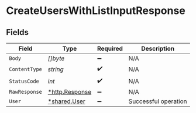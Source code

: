 # CreateUsersWithListInputResponse


## Fields

| Field                                                  | Type                                                   | Required                                               | Description                                            |
| ------------------------------------------------------ | ------------------------------------------------------ | ------------------------------------------------------ | ------------------------------------------------------ |
| `Body`                                                 | *[]byte*                                               | :heavy_minus_sign:                                     | N/A                                                    |
| `ContentType`                                          | *string*                                               | :heavy_check_mark:                                     | N/A                                                    |
| `StatusCode`                                           | *int*                                                  | :heavy_check_mark:                                     | N/A                                                    |
| `RawResponse`                                          | [*http.Response](https://pkg.go.dev/net/http#Response) | :heavy_minus_sign:                                     | N/A                                                    |
| `User`                                                 | [*shared.User](../../models/shared/user.md)            | :heavy_minus_sign:                                     | Successful operation                                   |